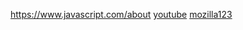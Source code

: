 https://www.javascript.com/about
[youtube](htttps://www.youtube.com)
[mozilla123](https://www.youtube.com)
